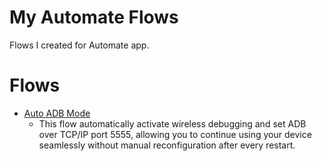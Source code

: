 # My Automate Flows
Flows I created for Automate app.

# Flows
- [Auto ADB Mode](https://github.com/rahaaatul/automate-flows/tree/main/Auto%20ADB%20Mode)
    - This flow automatically activate wireless debugging and set ADB over TCP/IP port 5555, allowing you to continue using your device seamlessly without manual reconfiguration after every restart.